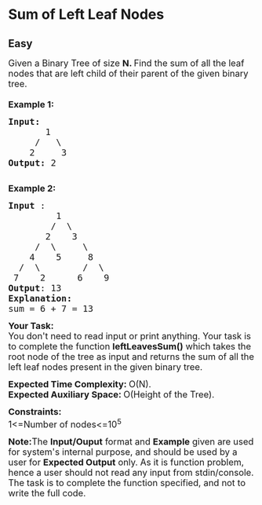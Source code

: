 # Sum of Left Leaf Nodes
## Easy
<div class="problems_problem_content__Xm_eO" style="user-select: auto;"><p style="user-select: auto;"><span style="font-size: 18px; user-select: auto;">Given a Binary Tree of size&nbsp;<strong style="user-select: auto;">N. </strong>Find&nbsp;the sum of all the&nbsp;leaf nodes that are left&nbsp;child of their parent&nbsp;of the given binary tree.<br style="user-select: auto;">
<br style="user-select: auto;">
<strong style="user-select: auto;">Example 1:</strong></span></p>

<pre style="position: relative; user-select: auto;"><span style="font-size: 18px; user-select: auto;"><strong style="user-select: auto;">Input:
&nbsp;      </strong>1
&nbsp;    /   \
&nbsp;   2     3<strong style="user-select: auto;">
Output: </strong>2
</span><div class="open_grepper_editor" title="Edit &amp; Save To Grepper" style="user-select: auto;"></div></pre>

<p style="user-select: auto;"><br style="user-select: auto;">
<span style="font-size: 18px; user-select: auto;"><strong style="user-select: auto;">Example 2:</strong></span></p>

<pre style="position: relative; user-select: auto;"><span style="font-size: 18px; user-select: auto;"><strong style="user-select: auto;">Input</strong> : 
         1
        /  \
       2    3
     /  \     \
    4    5     8 
  /  \        /  \
 7    2      6    9
<strong style="user-select: auto;">Output</strong>: 13
<strong style="user-select: auto;">Explanation:
</strong>sum = 6 + 7 = 13</span>
<div class="open_grepper_editor" title="Edit &amp; Save To Grepper" style="user-select: auto;"></div></pre>

<p style="user-select: auto;"><span style="font-size: 18px; user-select: auto;"><strong style="user-select: auto;">Your Task:</strong><br style="user-select: auto;">
You don't need to read input or print anything. Your task is to complete the function&nbsp;<strong style="user-select: auto;">leftLeavesSum()</strong>&nbsp;which takes the root node of the tree as input and returns the sum of all the left leaf nodes present in the given binary tree.</span></p>

<p style="user-select: auto;"><span style="font-size: 18px; user-select: auto;"><strong style="user-select: auto;">Expected Time Complexity:&nbsp;</strong>O(N).<br style="user-select: auto;">
<strong style="user-select: auto;">Expected Auxiliary Space:&nbsp;</strong>O(Height of the Tree).</span></p>

<p style="user-select: auto;"><span style="font-size: 18px; user-select: auto;"><strong style="user-select: auto;">Constraints:</strong><br style="user-select: auto;">
1&lt;=Number of nodes&lt;=10<sup style="user-select: auto;">5</sup></span></p>

<p style="user-select: auto;"><span style="font-size: 18px; user-select: auto;"><strong style="user-select: auto;">Note:</strong>The&nbsp;<strong style="user-select: auto;">Input/Ouput</strong>&nbsp;format and&nbsp;<strong style="user-select: auto;">Example</strong>&nbsp;given are used for system's internal purpose, and should be used by a user for&nbsp;<strong style="user-select: auto;">Expected Output</strong>&nbsp;only. As it is function problem, hence a user should not read any input from stdin/console. The task is to complete the function specified, and not to write the full code.</span></p>
</div>